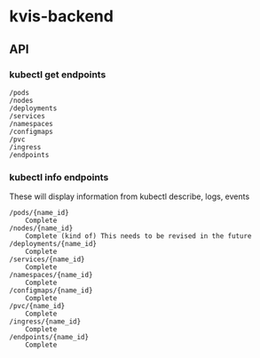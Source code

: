 # kvis-backend

## API 

### kubectl get endpoints

    /pods
    /nodes
    /deployments
    /services
    /namespaces
    /configmaps
    /pvc
    /ingress
    /endpoints

### kubectl info endpoints

These will display information from kubectl describe, logs, events

    /pods/{name_id}
        Complete
    /nodes/{name_id}
        Complete (kind of) This needs to be revised in the future
    /deployments/{name_id}
        Complete
    /services/{name_id}
        Complete
    /namespaces/{name_id}
        Complete
    /configmaps/{name_id}
        Complete
    /pvc/{name_id}
        Complete
    /ingress/{name_id}
        Complete
    /endpoints/{name_id}
        Complete 